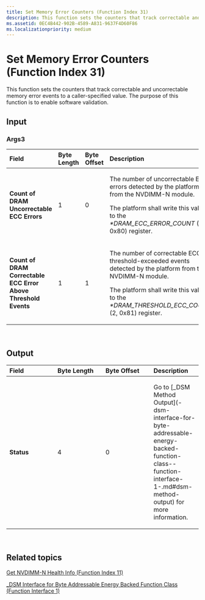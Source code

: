 ```yaml
---
title: Set Memory Error Counters (Function Index 31)
description: This function sets the counters that track correctable and uncorrectable memory error events to a caller-specified value. The purpose of this function is to enable software validation.
ms.assetid: 0EC4B442-902B-4589-A831-9637F4D60F86
ms.localizationpriority: medium
---
```


# Set Memory Error Counters (Function Index 31)


This function sets the counters that track correctable and uncorrectable memory error events to a caller-specified value. The purpose of this function is to enable software validation.

## <span id="Input"></span><span id="input"></span><span id="INPUT"></span>Input


### <span id="Args3"></span><span id="args3"></span><span id="ARGS3"></span>Args3

<table>
<colgroup>
<col width="25%" />
<col width="25%" />
<col width="25%" />
<col width="25%" />
</colgroup>
<thead>
<tr class="header">
<th align="left">Field</th>
<th align="left">Byte Length</th>
<th align="left">Byte Offset</th>
<th align="left">Description</th>
</tr>
</thead>
<tbody>
<tr class="odd">
<td align="left"><strong>Count of DRAM Uncorrectable ECC Errors</strong></td>
<td align="left">1</td>
<td align="left">0</td>
<td align="left"><p>The number of uncorrectable ECC errors detected by the platform from the NVDIMM-N module.</p>
<p>The platform shall write this value to the <em>*DRAM_ECC_ERROR_COUNT</em> (2, 0x80) register.</p></td>
</tr>
<tr class="even">
<td align="left"><strong>Count of DRAM Correctable ECC Error Above Threshold Events</strong></td>
<td align="left">1</td>
<td align="left">1</td>
<td align="left"><p>The number of correctable ECC threshold-exceeded events detected by the platform from the NVDIMM-N module.</p>
<p>The platform shall write this value to the <em>*DRAM_THRESHOLD_ECC_COUNT</em> (2, 0x81) register.</p></td>
</tr>
</tbody>
</table>

 

## <span id="Output"></span><span id="output"></span><span id="OUTPUT"></span>Output


<table>
<colgroup>
<col width="25%" />
<col width="25%" />
<col width="25%" />
<col width="25%" />
</colgroup>
<thead>
<tr class="header">
<th align="left">Field</th>
<th align="left">Byte Length</th>
<th align="left">Byte Offset</th>
<th align="left">Description</th>
</tr>
</thead>
<tbody>
<tr class="odd">
<td align="left"><strong>Status</strong></td>
<td align="left">4</td>
<td align="left">0</td>
<td align="left"><p>Go to [_DSM Method Output](-dsm-interface-for-byte-addressable-energy-backed-function-class--function-interface-1-.md#dsm-method-output) for more information.</p></td>
</tr>
</tbody>
</table>

 

## <span id="related_topics"></span>Related topics


[Get NVDIMM-N Health Info (Function Index 11)](get-nvdimm-n-health-info--function-index-11-.md)

[\_DSM Interface for Byte Addressable Energy Backed Function Class (Function Interface 1)](-dsm-interface-for-byte-addressable-energy-backed-function-class--function-interface-1-.md)

 

 






